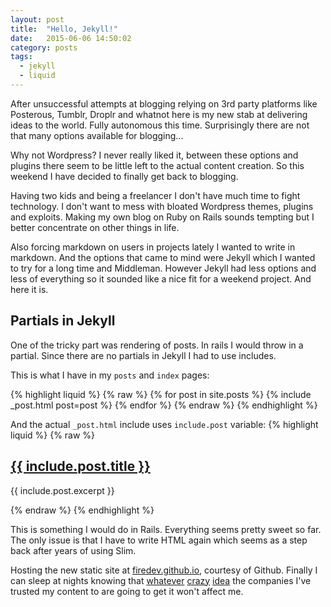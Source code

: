 ```yaml
---
layout: post
title:  "Hello, Jekyll!"
date:   2015-06-06 14:50:02
category: posts
tags:
  - jekyll
  - liquid
---
```

After unsuccessful attempts at blogging relying on 3rd party platforms like
Posterous, Tumblr, Droplr and whatnot here is my new stab at delivering ideas
to the world. Fully autonomous this time. Surprisingly there are not that many
options available for blogging...

Why not Wordpress? I never really liked it, between these options and plugins
there seem to be little left to the actual content creation.
So this weekend I have decided to finally get back to blogging.

Having two kids and being a freelancer I don't have much time to fight technology.
I don't want to mess with bloated Wordpress themes, plugins and exploits.
Making my own blog on Ruby on Rails sounds tempting but I better concentrate
on other things in life.

Also forcing markdown on users in projects lately I wanted to write in markdown.
And the options that came to mind were Jekyll which I wanted to try for a long
time and Middleman. However Jekyll had less options and less of everything so it
sounded like a nice fit for a weekend project. And here it is.

## Partials in Jekyll
One of the tricky part was rendering of posts. In rails I would throw in a partial.
Since there are no partials in Jekyll I had to use includes.

This is what I have in my `posts` and `index` pages:

{% highlight liquid %}
{% raw %}
{% for post in site.posts %}
  {% include _post.html post=post %}
{% endfor %}
{% endraw %}
{% endhighlight %}

And the actual `_post.html` include uses `include.post` variable:
{% highlight liquid %}
{% raw %}
<h2>
    <a href="{{ include.post.url }}">{{ include.post.title }}</a>
</h2>
<p>{{ include.post.excerpt }}<p>
{% endraw %}
{% endhighlight %}

This is something I would do in Rails. Everything seems pretty sweet so far.
The only issue is that I have to write HTML again which seems as a step back
after years of using Slim.

Hosting the new static site at
[firedev.github.io](http://firedev.github.io), courtesy of Github.
Finally I can sleep at nights knowing that
[whatever](http://www.theverge.com/2013/4/30/4281780/posterous-is-shutting-down-tomorrow-here-are-the-best-alternatives)
[crazy](http://www.engadget.com/2014/01/03/droplr-rapid-file-sharing-service-goes-pay-only)
[idea](http://www.businessinsider.com/medium-budget-cuts-and-restructuring-2015-6)
the companies
I've trusted my content to are going to get it won't affect me.
